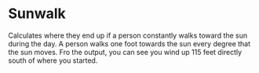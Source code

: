 # Sunwalk
Calculates where they end up if a person constantly walks toward the sun during the day.
A person walks one foot towards the sun every degree that the sun moves. Fro the output, you can see you wind up 115 feet directly south of where you started.
